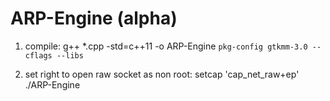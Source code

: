 # ARP-Engine (alpha)

1. compile:
g++ *.cpp -std=c++11 -o ARP-Engine `pkg-config gtkmm-3.0 --cflags --libs`

2. set right to open raw socket as non root:
setcap 'cap_net_raw+ep' ./ARP-Engine

